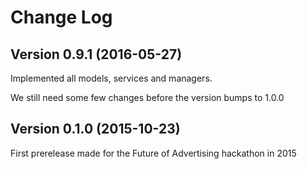 # Change Log

## Version 0.9.1 (2016-05-27)
Implemented all models, services and managers.

We still need some few changes before the version bumps to 1.0.0

## Version 0.1.0 (2015-10-23)
First prerelease made for the Future of Advertising hackathon in 2015
